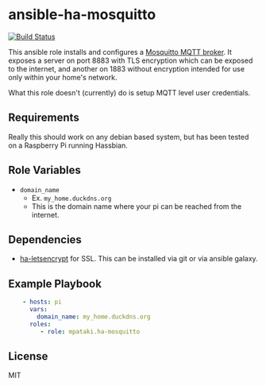 # ansible-ha-mosquitto

[![Build Status](https://travis-ci.org/mpataki/ansible-ha-mosquitto.svg?branch=master)](https://travis-ci.org/mpataki/ansible-ha-mosquitto)

This ansible role installs and configures a [Mosquitto MQTT broker](https://mosquitto.org/). It exposes a server on port 8883 with TLS encryption which can be exposed to the internet, and another on 1883 without encryption intended for use only within your home's network.

What this role doesn't (currently) do is setup MQTT level user credentials.

## Requirements

Really this should work on any debian based system, but has been tested on a Raspberry Pi running Hassbian.

## Role Variables

- `domain_name`
  - Ex. `my_home.duckdns.org`
  - This is the domain name where your pi can be reached from the internet.

## Dependencies

- [ha-letsencrypt](https://github.com/mpataki/ansible-ha-letsencrypt) for SSL. This can be installed via git or via ansible galaxy.

## Example Playbook

```yml
    - hosts: pi
      vars:
        domain_name: my_home.duckdns.org
      roles:
         - role: mpataki.ha-mosquitto
```

## License

MIT
